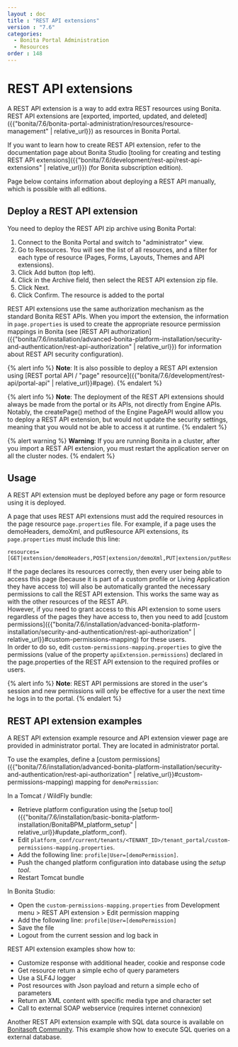```yaml
---
layout : doc
title : "REST API extensions"
version : "7.6"
categories:
  - Bonita Portal Administration
  - Resources
order : 148
---
```

# REST API extensions

A REST API extension is a way to add extra REST resources using Bonita. REST API extensions are [exported, imported, updated, and deleted]({{"bonita/7.6/bonita-portal-administration/resources/resource-management" | relative_url}}) as resources in Bonita Portal.

If you want to learn how to create REST API extension, refer to the documentation page about Bonita Studio [tooling for creating and testing REST API extensions]({{"bonita/7.6/development/rest-api/rest-api-extensions" | relative_url}}) (for Bonita subscription edition).

Page below contains information about deploying a REST API manually, which is possible with all editions.

## Deploy a REST API extension

You need to deploy the REST API zip archive using Bonita Portal:

1. Connect to the Bonita Portal and switch to "administrator" view.
1. Go to Resources. You will see the list of all resources, and a filter for each type of resource (Pages, Forms, Layouts, Themes and API extensions).
1. Click Add button (top left).
1. Click in the Archive field, then select the REST API extension zip file.
1. Click Next.
1. Click Confirm. The resource is added to the portal

REST API extensions use the same authorization mechanism as the standard Bonita REST APIs. When you import the extension, the information in `page.properties` is used to create the appropriate resource permission mappings in Bonita (see [REST API authorization]({{"bonita/7.6/installation/advanced-bonita-platform-installation/security-and-authentication/rest-api-authorization" | relative_url}}) for information about REST API security configuration).

{% alert info %}
**Note**: It is also possible to deploy a REST API extension using [REST portal API / "page" resource]({{"bonita/7.6/development/rest-api/portal-api" | relative_url}}#page).
{% endalert %}

{% alert info %}
**Note**: The deployment of the REST API extensions should always be made from the portal or its APIs, not directly from Engine APIs. Notably, the createPage() method of the Engine PageAPI would alllow you to deploy a REST API extension, but would not update the security settings, meaning that you would not be able to access it at runtime. 
{% endalert %}

{% alert warning %}
**Warning**: If you are running Bonita in a cluster, after you import a REST API extension, you must restart the application server on all the cluster nodes.
{% endalert %}

<a id="usage"/>

## Usage

A REST API extension must be deployed before any page or form resource using it is deployed.

A page that uses REST API extensions must add the required resources in the page resource `page.properties` file.
For example, if a page uses the demoHeaders, demoXml, and putResource API extensions, its `page.properties` must include this line:
```
resources=[GET|extension/demoHeaders,POST|extension/demoXml,PUT|extension/putResource]
```
If the page declares its resources correctly, then every user being able to access this page (because it is part of a custom profile or Living Application they have access to)
will also be automatically granted the necessary permissions to call the REST API extension. This works the same way as with the other resources of the REST API.  
However, if you need to grant access to this API extension to some users regardless of the pages they have access to, then you need to add [custom permissions]({{"bonita/7.6/installation/advanced-bonita-platform-installation/security-and-authentication/rest-api-authorization" | relative_url}}#custom-permissions-mapping) for these users.  
In order to do so, edit `custom-permissions-mapping.properties` to give the permissions (value of the property `apiExtension.permissions`) declared in the page.properties of the REST API extension to the required profiles or users.

{% alert info %}
**Note**: REST API permissions are stored in the user's session and new permissions will only be effective for a user the next time he logs in to the portal.
{% endalert %}

## REST API extension examples

A REST API extension example resource and API extension viewer page are provided in administrator portal. They are located in administrator portal.

To use the examples, define a [custom permissions]({{"bonita/7.6/installation/advanced-bonita-platform-installation/security-and-authentication/rest-api-authorization" | relative_url}}#custom-permissions-mapping) mapping for `demoPermission`:

In a Tomcat / WildFly bundle:
* Retrieve platform configuration using the [setup tool]({{"bonita/7.6/installation/basic-bonita-platform-installation/BonitaBPM_platform_setup" | relative_url}}#update_platform_conf).
* Edit `platform_conf/current/tenants/<TENANT_ID>/tenant_portal/custom-permissions-mapping.properties`.
* Add the following line: `profile|User=[demoPermission]`.
* Push the changed platform configuration into database using the _setup tool_.
* Restart Tomcat bundle

In Bonita Studio:
* Open the `custom-permissions-mapping.properties` from Development menu > REST API extension > Edit permission mapping
* Add the following line: `profile|User=[demoPermission]`
* Save the file
* Logout from the current session and log back in

REST API extension examples show how to:

* Customize response with additional header, cookie and response code
* Get resource return a simple echo of query parameters
* Use a SLF4J logger
* Post resources with Json payload and return a simple echo of parameters
* Return an XML content with specific media type and character set
* Call to external SOAP webservice (requires internet connexion)

Another REST API extension example with SQL data source is available on [Bonitasoft Community](http://community.bonitasoft.com/project/data-source-rest-api-extension). This example show how to execute SQL queries on a external database.
